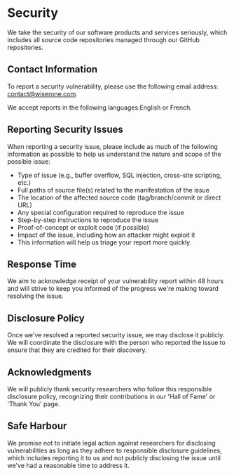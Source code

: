 # Security

We take the security of our software products and services seriously, which includes all source code repositories managed through our GitHub repositories.

## Contact Information

To report a security vulnerability, please use the following email address: <contact@wiserone.com>.

We accept reports in the following languages:English or French.

## Reporting Security Issues

When reporting a security issue, please include as much of the following information as possible to help us understand the nature and scope of the possible issue:

- Type of issue (e.g., buffer overflow, SQL injection, cross-site scripting, etc.)
- Full paths of source file(s) related to the manifestation of the issue
- The location of the affected source code (tag/branch/commit or direct URL)
- Any special configuration required to reproduce the issue
- Step-by-step instructions to reproduce the issue
- Proof-of-concept or exploit code (if possible)
- Impact of the issue, including how an attacker might exploit it
- This information will help us triage your report more quickly.

## Response Time

We aim to acknowledge receipt of your vulnerability report within 48 hours and will strive to keep you informed of the progress we're making toward resolving the issue.

## Disclosure Policy

Once we've resolved a reported security issue, we may disclose it publicly. We will coordinate the disclosure with the person who reported the issue to ensure that they are credited for their discovery.

## Acknowledgments

We will publicly thank security researchers who follow this responsible disclosure policy, recognizing their contributions in our 'Hall of Fame' or 'Thank You' page.

## Safe Harbour

We promise not to initiate legal action against researchers for disclosing vulnerabilities as long as they adhere to responsible disclosure guidelines, which includes reporting it to us and not publicly disclosing the issue until we've had a reasonable time to address it.
